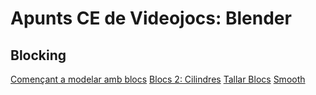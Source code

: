# Apunts CE de Videojocs: Blender

## Blocking 

[Començant a modelar amb blocs](apunts/01-blocs-01.md) 
[Blocs 2: Cilindres](apunts/02-blocs-02.md) 
[Tallar Blocs](apunts/03-tallar-blocs.md) 
[Smooth](apunts/04-auto-smooth.md) 